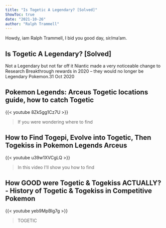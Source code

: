 ```yaml
---
title: "Is Togetic A Legendary? [Solved]"
ShowToc: true 
date: "2021-10-26"
author: "Ralph Trammell" 
---
```


Howdy, iam Ralph Trammell, I bid you good day, sir/ma’am.
## Is Togetic A Legendary? [Solved]
Not a Legendary but not far off it Niantic made a very noticeable change to Research Breakthrough rewards in 2020 – they would no longer be Legendary Pokemon.31 Oct 2020

## Pokemon Legends: Arceus Togetic locations guide, how to catch Togetic
{{< youtube 8Zk5gg1Cz7U >}}
>If you were wondering where to find 

## How to Find Togepi, Evolve into Togetic, Then Togekiss in Pokemon Legends Arceus
{{< youtube u39w1XVCgLQ >}}
>In this video I'll show you how to find 

## How GOOD were Togetic & Togekiss ACTUALLY? - History of Togetic & Togekiss in Competitive Pokemon
{{< youtube yeb9MpBlg7g >}}
>TOGETIC

